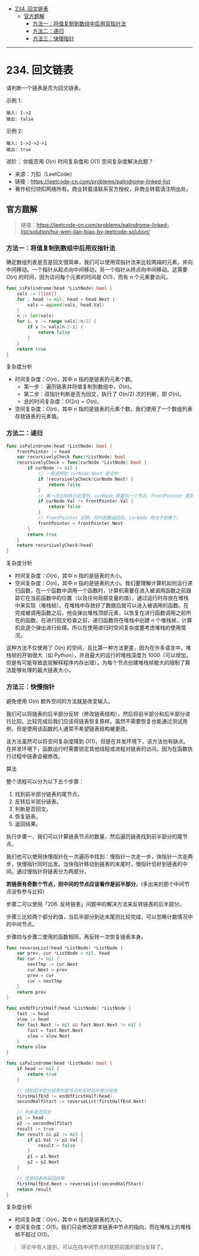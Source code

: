 - [234. 回文链表](#234-回文链表)
  - [官方题解](#官方题解)
    - [方法一：将值复制到数组中后用双指针法](#方法一将值复制到数组中后用双指针法)
    - [方法二：递归](#方法二递归)
    - [方法三：快慢指针](#方法三快慢指针)

------------------------------

# 234. 回文链表

请判断一个链表是否为回文链表。

示例 1:

```
输入: 1->2
输出: false
```

示例 2:

```
输入: 1->2->2->1
输出: true
```

进阶： 你能否用 $O(n)$ 时间复杂度和 $O(1)$ 空间复杂度解决此题？

- 来源：力扣（LeetCode）
- 链接：https://leetcode-cn.com/problems/palindrome-linked-list
- 著作权归领扣网络所有。商业转载请联系官方授权，非商业转载请注明出处。

## 官方题解

> 链接：https://leetcode-cn.com/problems/palindrome-linked-list/solution/hui-wen-lian-biao-by-leetcode-solution/

### 方法一：将值复制到数组中后用双指针法

确定数组列表是否是回文很简单，我们可以使用双指针法来比较两端的元素，并向中间移动。一个指针从起点向中间移动，另一个指针从终点向中间移动。这需要 $O(n)$ 的时间，因为访问每个元素的时间是 $O(1)$，而有 n 个元素要访问。

```go
func isPalindrome(head *ListNode) bool {
    vals := []int{}
    for ; head != nil; head = head.Next {
        vals = append(vals, head.Val)
    }
    n := len(vals)
    for i, v := range vals[:n/2] {
        if v != vals[n-1-i] {
            return false
        }
    }
    return true
}
```

复杂度分析

- 时间复杂度：$O(n)$，其中 n 指的是链表的元素个数。
    - 第一步： 遍历链表并将值复制到数组中，$O(n)$。
    - 第二步：双指针判断是否为回文，执行了 $O(n/2)$ 次的判断，即 $O(n)$。
    - 总的时间复杂度：$O(2n) = O(n)$。
- 空间复杂度：$O(n)$，其中 n 指的是链表的元素个数，我们使用了一个数组列表存放链表的元素值。


### 方法二：递归

```go
func isPalindrome(head *ListNode) bool {
    frontPointer := head
    var recursivelyCheck func(*ListNode) bool
    recursivelyCheck = func(curNode *ListNode) bool {
        if curNode != nil {
            // 一直调用到 curNode.Next 是空的
            if !recursivelyCheck(curNode.Next) {
                return false
            }
            // 第一次比较执行这里时，curNode 是最后一个节点，frontPointer 是第一个节点。
            if curNode.Val != frontPointer.Val {
                return false
            }
            // frontPointer 后移，同时函数返回后，curNode 相当于前移了。
            frontPointer = frontPointer.Next
        }
        return true
    }
    return recursivelyCheck(head)
}
```

复杂度分析

- 时间复杂度：$O(n)$，其中 n 指的是链表的大小。
- 空间复杂度：$O(n)$，其中 n 指的是链表的大小。我们要理解计算机如何运行递归函数，在一个函数中调用一个函数时，计算机需要在进入被调用函数之前跟踪它在当前函数中的位置（以及任何局部变量的值），通过运行时存放在堆栈中来实现（堆栈帧）。在堆栈中存放好了数据后就可以进入被调用的函数。在完成被调用函数之后，他会弹出堆栈顶部元素，以恢复在进行函数调用之前所在的函数。在进行回文检查之前，递归函数将在堆栈中创建 n 个堆栈帧，计算机会逐个弹出进行处理。所以在使用递归时空间复杂度要考虑堆栈的使用情况。

这种方法不仅使用了 $O(n)$ 的空间，且比第一种方法更差，因为在许多语言中，堆栈帧的开销很大（如 Python），并且最大的运行时堆栈深度为 1000（可以增加，但是有可能导致底层解释程序内存出错）。为每个节点创建堆栈帧极大的限制了算法能够处理的最大链表大小。


### 方法三：快慢指针

避免使用 $O(n)$ 额外空间的方法就是改变输入。

我们可以将链表的后半部分反转（修改链表结构），然后将前半部分和后半部分进行比较。比较完成后我们应该将链表恢复原样。虽然不需要恢复也能通过测试用例，但是使用该函数的人通常不希望链表结构被更改。

该方法虽然可以将空间复杂度降到 $O(1)$，但是在并发环境下，该方法也有缺点。在并发环境下，函数运行时需要锁定其他线程或进程对链表的访问，因为在函数执行过程中链表会被修改。

算法

整个流程可以分为以下五个步骤：

1. 找到前半部分链表的尾节点。
2. 反转后半部分链表。
3. 判断是否回文。
4. 恢复链表。
5. 返回结果。

执行步骤一，我们可以计算链表节点的数量，然后遍历链表找到前半部分的尾节点。

我们也可以使用快慢指针在一次遍历中找到：慢指针一次走一步，快指针一次走两步，快慢指针同时出发。当快指针移动到链表的末尾时，慢指针恰好到链表的中间。通过慢指针将链表分为两部分。

**若链表有奇数个节点，则中间的节点应该看作是前半部分**。(多出来的那个中间节点没有参与比较)

步骤二可以使用「206. 反转链表」问题中的解决方法来反转链表的后半部分。

步骤三比较两个部分的值，当后半部分到达末尾则比较完成，可以忽略计数情况中的中间节点。

步骤四与步骤二使用的函数相同，再反转一次恢复链表本身。

```go
func reverseList(head *ListNode) *ListNode {
    var prev, cur *ListNode = nil, head
    for cur != nil {
        nextTmp := cur.Next
        cur.Next = prev
        prev = cur
        cur = nextTmp
    }
    return prev
}

func endOfFirstHalf(head *ListNode) *ListNode {
    fast := head
    slow := head
    for fast.Next != nil && fast.Next.Next != nil {
        fast = fast.Next.Next
        slow = slow.Next
    }
    return slow
}

func isPalindrome(head *ListNode) bool {
    if head == nil {
        return true
    }

    // 找到前半部分链表的尾节点并反转后半部分链表
    firstHalfEnd := endOfFirstHalf(head)
    secondHalfStart := reverseList(firstHalfEnd.Next)

    // 判断是否回文
    p1 := head
    p2 := secondHalfStart
    result := true
    for result && p2 != nil {
        if p1.Val != p2.Val {
            result = false
        }
        p1 = p1.Next
        p2 = p2.Next
    }

    // 还原链表并返回结果
    firstHalfEnd.Next = reverseList(secondHalfStart)
    return result
}
```

复杂度分析

- 时间复杂度：$O(n)$，其中 n 指的是链表的大小。
- 空间复杂度：$O(1)$。我们只会修改原本链表中节点的指向，而在堆栈上的堆栈帧不超过 $O(1)$。


> 评论中有人提到，可以在找中间节点时就把前面的部分反转了。